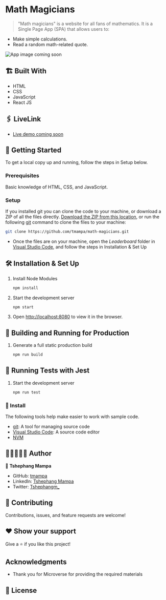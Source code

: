 # Math Magicians

> "Math magicians" is a website for all fans of mathematics. It is a Single Page App (SPA) that allows users to:
- Make simple calculations.
- Read a random math-related quote.

![App image coming soon]()

## 🏗️ Built With

- HTML
- CSS
- JavaScript
- React JS

## 🖇️ LiveLink

- [Live demo coming soon]()

## 🛫 Getting Started
To get a local copy up and running, follow the steps in Setup below.

### Prerequisites
Basic knowledge of HTML, CSS, and JavaScript.

### Setup
If you installed git you can clone the code to your machine, or download a ZIP of all the files directly.
[Download the ZIP from this location](https://github.com/tmampa/math-magicians), or run the following [git](https://github.com/tmampa/math-magicians.git) command to clone the files to your machine:
```bash
git clone https://github.com/tmampa/math-magicians.git
```

- Once the files are on your machine, open the _Leaderboard_ folder in [Visual Studio Code](https://code.visualstudio.com/), and follow the steps in Installation & Set Up

## 🛠 Installation & Set Up

1. Install Node Modules

   ```sh
   npm install
   ```

2. Start the development server

   ```sh
   npm start
   ```

3. Open [http://localhost:8080](http://localhost:8080) to view it in the browser.

## 🚀 Building and Running for Production

1. Generate a full static production build

   ```sh
   npm run build
   ```

## 🧪 Running Tests with Jest

1. Start the development server

   ```sh
   npm run test
   ```

### 💉 Install

The following tools help make easier to work with sample code.

- [git](https://git-scm.com/downloads): A tool for managing source code
- [Visual Studio Code](https://code.visualstudio.com/): A source code editor
- [NVM](https://github.com/nvm-sh/nvm)


## 👨🏾‍💻👩🏻 Author

👤 **Tshephang Mampa** 

- GitHub: [tmampa](https://github.com/tmampa)
- LinkedIn: [Tshephang Mampa](https://linkedin.com/tshephangmampa)
- Twitter: [Tshephangm_](https://twitter.com/tshephangm_)

## 🤝 Contributing

Contributions, issues, and feature requests are welcome!


## ❤️ Show your support

Give a ⭐️ if you like this project!

## Acknowledgments

- Thank you for Microverse for providing the required materials

## 📝 License
